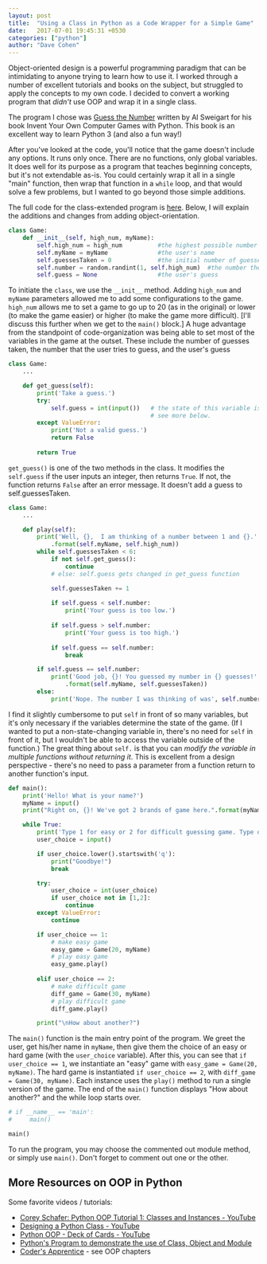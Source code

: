 ```yaml
---
layout: post
title:  "Using a Class in Python as a Code Wrapper for a Simple Game"
date:   2017-07-01 19:45:31 +0530
categories: ["python"]
author: "Dave Cohen"
---
```


Object-oriented design is a powerful programming paradigm that can be intimidating to anyone trying to learn how to use it. I worked through a number of excellent tutorials and books on the subject, but struggled to apply the concepts to my own code. I decided to convert a working program that *didn't* use OOP and wrap it in a single class. 

The program I chose was [Guess the Number](https://inventwithpython.com/chapter4.html) written by Al Sweigart for his book Invent Your Own Computer Games with Python. This book is an excellent way to learn Python 3 (and also a fun way!) 

After you've looked at the code, you'll notice that the game doesn't include any options. It runs only once. There are no functions, only global variables. It does well for its purpose as a program that teaches beginning concepts, but it's not extendable as-is. You could certainly wrap it all in a single "main" function, then wrap that function in a `while` loop, and that would solve a few problems, but I wanted to go beyond those simple additions.

The full code for the class-extended program is [here](https://github.com/scraggo/small-projects/blob/master/small-projects-python/number_guess_oop.py). Below, I will explain the additions and changes from adding object-orientation.

```python
class Game:
    def __init__(self, high_num, myName):
        self.high_num = high_num          #the highest possible number that can be chosen
        self.myName = myName              #the user's name
        self.guessesTaken = 0             #the initial number of guesses taken
        self.number = random.randint(1, self.high_num)  #the number the computer chooses
        self.guess = None                 #the user's guess
```
To initiate the `class`, we use the `__init__` method. Adding `high_num` and `myName` parameters allowed me to add some configurations to the game. `high_num` allows me to set a game to go up to 20 (as in the original) or lower (to make the game easier) or higher (to make the game more difficult). [I'll discuss this further when we get to the `main()` block.] A huge advantage from the standpoint of code-organization was being able to set most of the variables in the game at the outset. These include the number of guesses taken, the number that the user tries to guess, and the user's guess

```python
class Game:
    ...

    def get_guess(self):
        print('Take a guess.')
        try:
            self.guess = int(input())   # the state of this variable is changed of the class instance! 
                                        # see more below.
        except ValueError:
            print('Not a valid guess.')
            return False
            
        return True
```

`get_guess()` is one of the two methods in the class. It modifies the `self.guess` if the user inputs an integer, then returns `True`. If not, the function returns `False` after an error message. It doesn't add a guess to self.guessesTaken.

```python
class Game:
    ...

    def play(self):
        print('Well, {},  I am thinking of a number between 1 and {}.'
            .format(self.myName, self.high_num))
        while self.guessesTaken < 6:
            if not self.get_guess():
                continue
            # else: self.guess gets changed in get_guess function

            self.guessesTaken += 1
        
            if self.guess < self.number:
                print('Your guess is too low.')
        
            if self.guess > self.number:
                print('Your guess is too high.')
        
            if self.guess == self.number:
                break

        if self.guess == self.number:
            print('Good job, {}! You guessed my number in {} guesses!'
                .format(self.myName, self.guessesTaken))
        else:
            print('Nope. The number I was thinking of was', self.number)
```
I find it slightly cumbersome to put `self` in front of so many variables, but it's only necessary if the variables determine the state of the game. (If I wanted to put a non-state-changing variable in, there's no need for `self` in front of it, but I wouldn't be able to access the variable outside of the function.) The great thing about `self.` is that you can *modify the variable in multiple functions without returning it*. This is excellent from a design perspective - there's no need to pass a parameter from a function return to another function's input. 

```python
def main():
    print('Hello! What is your name?')
    myName = input()
    print("Right on, {}! We've got 2 brands of game here.".format(myName))

    while True:
        print('Type 1 for easy or 2 for difficult guessing game. Type q to quit.')
        user_choice = input()

        if user_choice.lower().startswith('q'):
            print("Goodbye!")
            break

        try:
            user_choice = int(user_choice)
            if user_choice not in [1,2]:
                continue
        except ValueError:
            continue

        if user_choice == 1:
            # make easy game
            easy_game = Game(20, myName)
            # play easy game
            easy_game.play()
            
        elif user_choice == 2:
            # make difficult game
            diff_game = Game(30, myName)
            # play difficult game
            diff_game.play()

        print("\nHow about another?")
```

The `main()` function is the main entry point of the program. We greet the user, get his/her name in `myName`, then give them the choice of an easy or hard game (with the `user_choice` variable). After this, you can see that `if user_choice == 1`, we instantiate an "easy" game with `easy_game = Game(20, myName)`. The hard game is instantiated `if user_choice == 2`, with `diff_game = Game(30, myName)`. Each instance uses the `play()` method to run a single version of the game. The end of the `main()` function displays "How about another?" and the while loop starts over.

```python
# if __name__ == 'main':
#     main()

main()
```

To run the program, you may choose the commented out module method, or simply use `main()`. Don't forget to comment out one or the other.

## More Resources on OOP in Python

Some favorite videos / tutorials:

* [Corey Schafer: Python OOP Tutorial 1: Classes and Instances - YouTube](https://www.youtube.com/watch?v=ZDa-Z5JzLYM)
* [Designing a Python Class - YouTube](https://www.youtube.com/watch?v=RZntqQgi0gM)
* [Python OOP - Deck of Cards - YouTube](https://www.youtube.com/watch?v=t8YkjDH86Y4)
* [Python's Program to demonstrate the use of Class, Object and Module](http://www.pythonprogramming.in/program-to-demonstrate-the-use-of-class-object-and-module.html)
* [Coder's Apprentice](http://www.spronck.net/pythonbook/) - see OOP chapters
